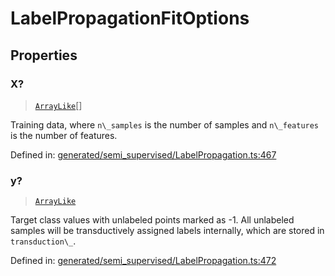# LabelPropagationFitOptions

## Properties

### X?

> [`ArrayLike`](../types/ArrayLike.md)[]

Training data, where `n\_samples` is the number of samples and `n\_features` is the number of features.

Defined in:  [generated/semi\_supervised/LabelPropagation.ts:467](https://github.com/transitive-bullshit/scikit-learn-ts/blob/b59c1ff/packages/sklearn/src/generated/semi_supervised/LabelPropagation.ts#L467)

### y?

> [`ArrayLike`](../types/ArrayLike.md)

Target class values with unlabeled points marked as -1. All unlabeled samples will be transductively assigned labels internally, which are stored in `transduction\_`.

Defined in:  [generated/semi\_supervised/LabelPropagation.ts:472](https://github.com/transitive-bullshit/scikit-learn-ts/blob/b59c1ff/packages/sklearn/src/generated/semi_supervised/LabelPropagation.ts#L472)
